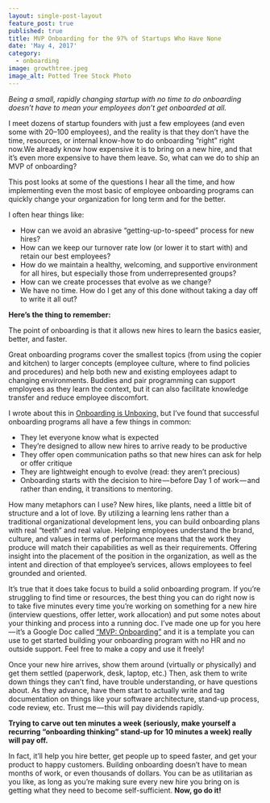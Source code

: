 ```yaml
---
layout: single-post-layout
feature_post: true
published: true
title: MVP Onboarding for the 97% of Startups Who Have None
date: 'May 4, 2017'
category:
  - onboarding
image: growthtree.jpeg
image_alt: Potted Tree Stock Photo
---
```

_Being a small, rapidly changing startup with no time to do onboarding doesn’t have to mean your employees don’t get onboarded at all._

I meet dozens of startup founders with just a few employees (and even some with 20–100 employees), and the reality is that they don’t have the time, resources, or internal know-how to do onboarding “right” right now.We already know how expensive it is to bring on a new hire, and that it’s even more expensive to have them leave. So, what can we do to ship an MVP of onboarding?

This post looks at some of the questions I hear all the time, and how implementing even the most basic of employee onboarding programs can quickly change your organization for long term and for the better.

I often hear things like:
- How can we avoid an abrasive “getting-up-to-speed” process for new hires?
- How can we keep our turnover rate low (or lower it to start with) and retain our best employees?
- How do we maintain a healthy, welcoming, and supportive environment for all hires, but especially those from underrepresented groups?
- How can we create processes that evolve as we change?
- We have no time. How do I get any of this done without taking a day off to write it all out?

**Here’s the thing to remember:**

The point of onboarding is that it allows new hires to learn the basics easier, better, and faster.

Great onboarding programs cover the smallest topics (from using the copier and kitchen) to larger concepts (employee culture, where to find policies and procedures) and help both new and existing employees adapt to changing environments. Buddies and pair programming can support employees as they learn the context, but it can also facilitate knowledge transfer and reduce employee discomfort.

I wrote about this in [Onboarding is Unboxing,](https://medium.com/@kristenmaeve/onboarding-is-unboxing-576f7c9b2383) but I’ve found that successful onboarding programs all have a few things in common:
- They let everyone know what is expected
- They’re designed to allow new hires to arrive ready to be productive
- They offer open communication paths so that new hires can ask for help or offer critique
- They are lightweight enough to evolve (read: they aren’t precious)
- Onboarding starts with the decision to hire — before Day 1 of work — and rather than ending, it transitions to mentoring.


How many metaphors can I use? New hires, like plants, need a little bit of structure and a lot of love.
By utilizing a learning lens rather than a traditional organizational development lens, you can build onboarding plans with real “teeth” and real value. Helping employees understand the brand, culture, and values in terms of performance means that the work they produce will match their capabilities as well as their requirements. Offering insight into the placement of the position in the organization, as well as the intent and direction of that employee’s services, allows employees to feel grounded and oriented.

It’s true that it does take focus to build a solid onboarding program. If you’re struggling to find time or resources, the best thing you can do right now is to take five minutes every time you’re working on something for a new hire (interview questions, offer letter, work allocation) and put some notes about your thinking and process into a running doc.
I’ve made one up for you here — it’s a Google Doc called [“MVP: Onboarding”](https://docs.google.com/document/d/11yd4DBSG9vP4dI8_-qLOy43b3FeCOEpdUCKmjbAPFD4/edit?usp=sharing) and it is a template you can use to get started building your onboarding program with no HR and no outside support. Feel free to make a copy and use it freely!

Once your new hire arrives, show them around (virtually or physically) and get them settled (paperwork, desk, laptop, etc.) Then, ask them to write down things they can’t find, have trouble understanding, or have questions about. As they advance, have them start to actually write and tag documentation on things like your software architecture, stand-up process, code review, etc. Trust me — this will pay dividends rapidly.

**Trying to carve out ten minutes a week (seriously, make yourself a recurring “onboarding thinking” stand-up for 10 minutes a week) really will pay off.**

In fact, it’ll help you hire better, get people up to speed faster, and get your product to happy customers. Building onboarding doesn’t have to mean months of work, or even thousands of dollars. You can be as utilitarian as you like, as long as you’re making sure every new hire you bring on is getting what they need to become self-sufficient. **Now, go do it!**

